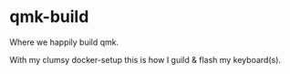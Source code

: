 # qmk-build
Where we happily build qmk.

With my clumsy docker-setup this is how I guild & flash my keyboard(s).
